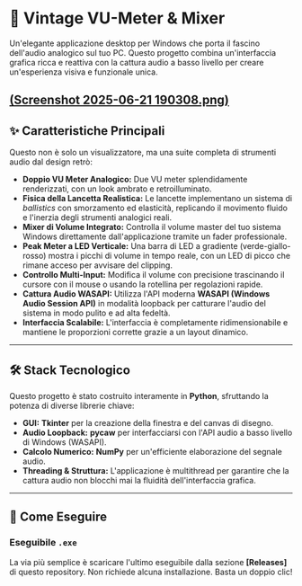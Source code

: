 # 🎹 Vintage VU-Meter & Mixer

Un'elegante applicazione desktop per Windows che porta il fascino dell'audio analogico sul tuo PC. Questo progetto combina un'interfaccia grafica ricca e reattiva con la cattura audio a basso livello per creare un'esperienza visiva e funzionale unica.


[(Screenshot 2025-06-21 190308.png)](https://raw.githubusercontent.com/Fresko3000/VIntage-Vu-Meter/refs/heads/main/Screenshot%202025-06-21%20190308.png)
---

## ✨ Caratteristiche Principali

Questo non è solo un visualizzatore, ma una suite completa di strumenti audio dal design retrò:

- **Doppio VU Meter Analogico:** Due VU meter splendidamente renderizzati, con un look ambrato e retroilluminato.
- **Fisica della Lancetta Realistica:** Le lancette implementano un sistema di *ballistics* con smorzamento ed elasticità, replicando il movimento fluido e l'inerzia degli strumenti analogici reali.
- **Mixer di Volume Integrato:** Controlla il volume master del tuo sistema Windows direttamente dall'applicazione tramite un fader professionale.
- **Peak Meter a LED Verticale:** Una barra di LED a gradiente (verde-giallo-rosso) mostra i picchi di volume in tempo reale, con un LED di picco che rimane acceso per avvisare del clipping.
- **Controllo Multi-Input:** Modifica il volume con precisione trascinando il cursore con il mouse o usando la rotellina per regolazioni rapide.
- **Cattura Audio WASAPI:** Utilizza l'API moderna **WASAPI (Windows Audio Session API)** in modalità loopback per catturare l'audio del sistema in modo pulito e ad alta fedeltà.
- **Interfaccia Scalabile:** L'interfaccia è completamente ridimensionabile e mantiene le proporzioni corrette grazie a un layout dinamico.

---

## 🛠️ Stack Tecnologico

Questo progetto è stato costruito interamente in **Python**, sfruttando la potenza di diverse librerie chiave:

- **GUI:** **Tkinter** per la creazione della finestra e del canvas di disegno.
- **Audio Loopback:** **pycaw** per interfacciarsi con l'API audio a basso livello di Windows (WASAPI).
- **Calcolo Numerico:** **NumPy** per un'efficiente elaborazione del segnale audio.
- **Threading & Struttura:** L'applicazione è multithread per garantire che la cattura audio non blocchi mai la fluidità dell'interfaccia grafica.

---

## 🚀 Come Eseguire

### Eseguibile `.exe`
La via più semplice è scaricare l'ultimo eseguibile dalla sezione **[Releases]** di questo repository. Non richiede alcuna installazione. Basta un doppio clic!
